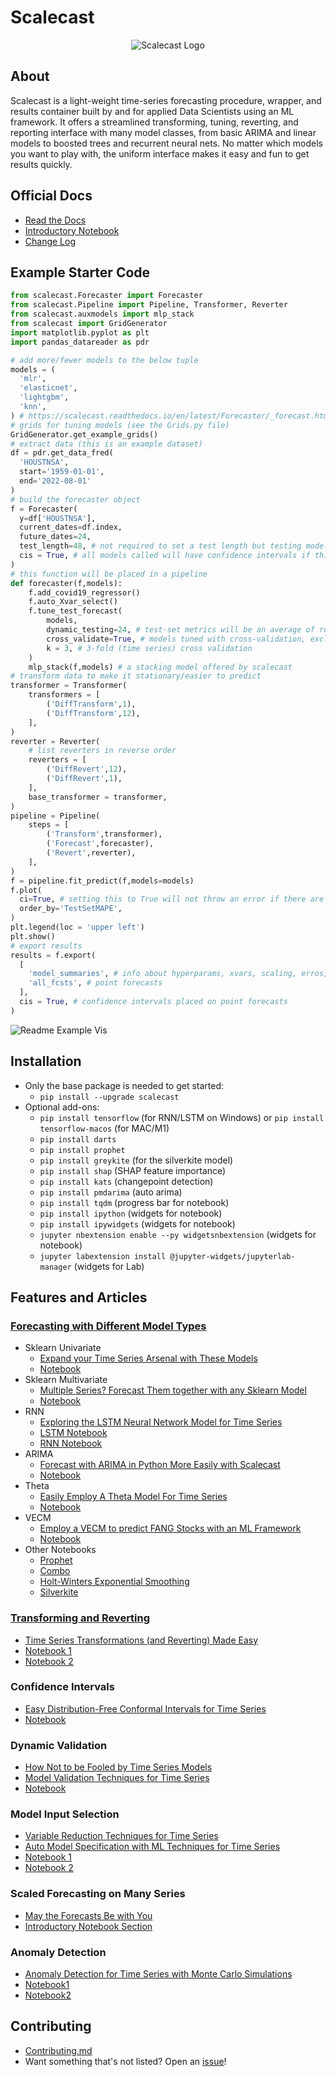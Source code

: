 # Scalecast

<p align="center">
  <img src="_static/logo2.png" alt="Scalecast Logo"/>
</p>

## About

Scalecast is a light-weight time-series forecasting procedure, wrapper, and results container built by and for applied Data Scientists using an ML framework. It offers a streamlined transforming, tuning, reverting, and reporting interface with many model classes, from basic ARIMA and linear models to boosted trees and recurrent neural nets. No matter which models you want to play with, the uniform interface makes it easy and fun to get results quickly.  

## Official Docs
- [Read the Docs](https://scalecast.readthedocs.io/en/latest/)  
- [Introductory Notebook](https://scalecast-examples.readthedocs.io/en/latest/misc/introduction/Introduction2.html)  
- [Change Log](https://scalecast.readthedocs.io/en/latest/change_log.html)  
 
## Example Starter Code

```python
from scalecast.Forecaster import Forecaster
from scalecast.Pipeline import Pipeline, Transformer, Reverter
from scalecast.auxmodels import mlp_stack
from scalecast import GridGenerator
import matplotlib.pyplot as plt
import pandas_datareader as pdr

# add more/fewer models to the below tuple
models = (
  'mlr',
  'elasticnet',
  'lightgbm',
  'knn',
) # https://scalecast.readthedocs.io/en/latest/Forecaster/_forecast.html
# grids for tuning models (see the Grids.py file)
GridGenerator.get_example_grids()
# extract data (this is an example dataset)
df = pdr.get_data_fred(
  'HOUSTNSA',
  start='1959-01-01',
  end='2022-08-01'
)
# build the forecaster object
f = Forecaster(
  y=df['HOUSTNSA'],
  current_dates=df.index,
  future_dates=24,
  test_length=48, # not required to set a test length but testing models is necessary for generating confidence intervals
  cis = True, # all models called will have confidence intervals if this is True (default is False)
)
# this function will be placed in a pipeline
def forecaster(f,models):
    f.add_covid19_regressor()
    f.auto_Xvar_select()
    f.tune_test_forecast(
        models,
        dynamic_testing=24, # test-set metrics will be an average of rolling 24-step forecasts
        cross_validate=True, # models tuned with cross-validation, excludes test set
        k = 3, # 3-fold (time series) cross validation
    )
    mlp_stack(f,models) # a stacking model offered by scalecast
# transform data to make it stationary/easier to predict        
transformer = Transformer(
    transformers = [
        ('DiffTransform',1),
        ('DiffTransform',12),
    ],
)
reverter = Reverter(
    # list reverters in reverse order
    reverters = [
        ('DiffRevert',12),
        ('DiffRevert',1),
    ],
    base_transformer = transformer,
)
pipeline = Pipeline(
    steps = [
        ('Transform',transformer),
        ('Forecast',forecaster),
        ('Revert',reverter),
    ],
)
f = pipeline.fit_predict(f,models=models)
f.plot(
  ci=True, # setting this to True will not throw an error if there are no confidence intervals
  order_by='TestSetMAPE',
)
plt.legend(loc = 'upper left')
plt.show()
# export results
results = f.export(
  [
    'model_summaries', # info about hyperparams, xvars, scaling, erros, etc.
    'all_fcsts', # point forecasts
  ],
  cis = True, # confidence intervals placed on point forecasts
)
```
![Readme Example Vis](_static/results.png)

## Installation
- Only the base package is needed to get started:  
  - `pip install --upgrade scalecast`  
- Optional add-ons:  
  - `pip install tensorflow` (for RNN/LSTM on Windows) or `pip install tensorflow-macos` (for MAC/M1)
  - `pip install darts`  
  - `pip install prophet`  
  - `pip install greykite` (for the silverkite model)  
  - `pip install shap` (SHAP feature importance)  
  - `pip install kats` (changepoint detection)  
  - `pip install pmdarima` (auto arima)  
  - `pip install tqdm` (progress bar for notebook)  
  - `pip install ipython` (widgets for notebook)  
  - `pip install ipywidgets` (widgets for notebook)  
  - `jupyter nbextension enable --py widgetsnbextension` (widgets for notebook)  
  - `jupyter labextension install @jupyter-widgets/jupyterlab-manager` (widgets for Lab)  

## Features and Articles

### [Forecasting with Different Model Types](https://scalecast.readthedocs.io/en/latest/Forecaster/_forecast.html)
- Sklearn Univariate
  - [Expand your Time Series Arsenal with These Models](https://towardsdatascience.com/expand-your-time-series-arsenal-with-these-models-10c807d37558)
  - [Notebook](https://scalecast-examples.readthedocs.io/en/latest/sklearn/sklearn.html)
- Sklearn Multivariate
  - [Multiple Series? Forecast Them together with any Sklearn Model](https://towardsdatascience.com/multiple-series-forecast-them-together-with-any-sklearn-model-96319d46269)
  - [Notebook](https://scalecast-examples.readthedocs.io/en/latest/multivariate/multivariate.html)
- RNN 
  - [Exploring the LSTM Neural Network Model for Time Series](https://towardsdatascience.com/exploring-the-lstm-neural-network-model-for-time-series-8b7685aa8cf)
  - [LSTM Notebook](https://scalecast-examples.readthedocs.io/en/latest/lstm/lstm.html)
  - [RNN Notebook](https://scalecast-examples.readthedocs.io/en/latest/rnn/rnn.html)
- ARIMA
  - [Forecast with ARIMA in Python More Easily with Scalecast](https://towardsdatascience.com/forecast-with-arima-in-python-more-easily-with-scalecast-35125fc7dc2e)
  - [Notebook](https://scalecast-examples.readthedocs.io/en/latest/arima/arima.html)
- Theta
  - [Easily Employ A Theta Model For Time Series](https://medium.com/towards-data-science/easily-employ-a-theta-model-for-time-series-b94465099a00)
  - [Notebook](https://scalecast-examples.readthedocs.io/en/latest/theta/theta.html)
- VECM
  - [Employ a VECM to predict FANG Stocks with an ML Framework](https://medium.com/p/52f170ec68e6)
  - [Notebook](https://scalecast-examples.readthedocs.io/en/latest/vecm/vecm.html)
- Other Notebooks
  - [Prophet](https://scalecast-examples.readthedocs.io/en/latest/prophet/prophet.html)
  - [Combo](https://scalecast-examples.readthedocs.io/en/latest/combo/combo.html)
  - [Holt-Winters Exponential Smoothing](https://scalecast-examples.readthedocs.io/en/latest/hwes/hwes.html)
  - [Silverkite](https://scalecast-examples.readthedocs.io/en/latest/silverkite/silverkite.html)

### [Transforming and Reverting](https://scalecast.readthedocs.io/en/latest/Forecaster/SeriesTransformer.html)
- [Time Series Transformations (and Reverting) Made Easy](https://medium.com/towards-data-science/time-series-transformations-and-reverting-made-easy-f4f768c18f63)
- [Notebook 1](https://scalecast-examples.readthedocs.io/en/latest/transforming/series_transformer.html)
- [Notebook 2](https://github.com/mikekeith52/scalecast-examples/blob/main/transforming/medium_code.ipynb)
  
### Confidence Intervals
- [Easy Distribution-Free Conformal Intervals for Time Series](https://medium.com/towards-data-science/easy-distribution-free-conformal-intervals-for-time-series-665137e4d907)
- [Notebook](https://scalecast-examples.readthedocs.io/en/latest/misc/cis/cis.html)  

### Dynamic Validation
- [How Not to be Fooled by Time Series Models](https://towardsdatascience.com/how-not-to-be-fooled-by-time-series-forecasting-8044f5838de3)
- [Model Validation Techniques for Time Series](https://towardsdatascience.com/model-validation-techniques-for-time-series-3518269bd5b3)
- [Notebook](https://scalecast-examples.readthedocs.io/en/latest/misc/validation/validation.html)

### Model Input Selection
- [Variable Reduction Techniques for Time Series](https://medium.com/towards-data-science/variable-reduction-techniques-for-time-series-646743f726d4)
- [Auto Model Specification with ML Techniques for Time Series](https://mikekeith52.medium.com/auto-model-specification-with-ml-techniques-for-time-series-e7b9a90ae9d7)
- [Notebook 1](https://scalecast-examples.readthedocs.io/en/latest/misc/feature-selection/feature_selection.html)
- [Notebook 2](https://scalecast-examples.readthedocs.io/en/latest/misc/auto_Xvar/auto_Xvar.html)

### Scaled Forecasting on Many Series
- [May the Forecasts Be with You](https://towardsdatascience.com/may-the-forecasts-be-with-you-introducing-scalecast-pt-2-692f3f7f0be5)
- [Introductory Notebook Section](https://scalecast-examples.readthedocs.io/en/latest/misc/introduction/Introduction2.html#Scaled-Automated-Forecasting)

### Anomaly Detection
- [Anomaly Detection for Time Series with Monte Carlo Simulations](https://towardsdatascience.com/anomaly-detection-for-time-series-with-monte-carlo-simulations-e43c77ba53c?source=email-85177a9cbd35-1658325190052-activity.collection_post_approved)
- [Notebook1](https://scalecast-examples.readthedocs.io/en/latest/misc/anomalies/anomalies.html)
- [Notebook2](https://github.com/mikekeith52/scalecast-examples/blob/main/misc/anomalies/monte%20carlo/monte%20carlo.ipynb)

## Contributing
- [Contributing.md](https://github.com/mikekeith52/scalecast/blob/main/Contributing.md)
- Want something that's not listed? Open an [issue](https://github.com/mikekeith52/scalecast/issues/new)!  